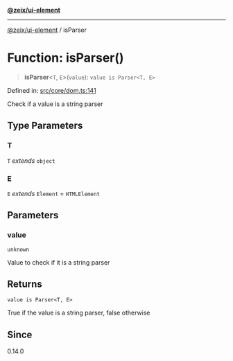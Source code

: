 [**@zeix/ui-element**](../README.md)

***

[@zeix/ui-element](../globals.md) / isParser

# Function: isParser()

> **isParser**\<`T`, `E`\>(`value`): `value is Parser<T, E>`

Defined in: [src/core/dom.ts:141](https://github.com/zeixcom/ui-element/blob/116b3ce1e8d574ad7f9a1b5bbb952ce797a0b15a/src/core/dom.ts#L141)

Check if a value is a string parser

## Type Parameters

### T

`T` *extends* `object`

### E

`E` *extends* `Element` = `HTMLElement`

## Parameters

### value

`unknown`

Value to check if it is a string parser

## Returns

`value is Parser<T, E>`

True if the value is a string parser, false otherwise

## Since

0.14.0
